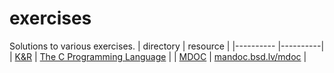# exercises
Solutions to various exercises.
| directory | resource |
|---------- |----------|
| [K&R](https://github.com/olav35/exercises/tree/master/K%26R) | [The C Programming Language](https://en.wikipedia.org/wiki/The_C_Programming_Language) |
| [MDOC](https://github.com/olav35/exercises/tree/master/MDOC) | [mandoc.bsd.lv/mdoc](https://mandoc.bsd.lv/mdoc/) |
